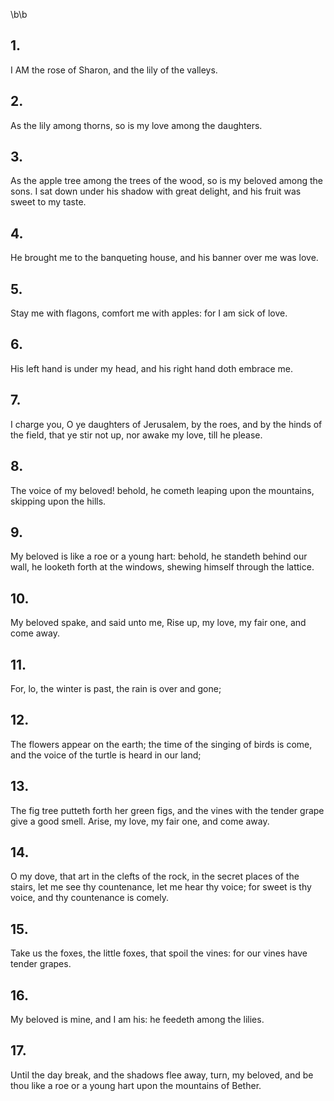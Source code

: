 \b\b
## 1.
I AM the rose of Sharon, and the lily of the valleys.
## 2.
As the lily among thorns, so is my love among the daughters.
## 3.
As the apple tree among the trees of the wood, so is my beloved among the sons. I sat down under his shadow with great delight, and his fruit was sweet to my taste.
## 4.
He brought me to the banqueting house, and his banner over me was love.
## 5.
Stay me with flagons, comfort me with apples: for I am sick of love.
## 6.
His left hand is under my head, and his right hand doth embrace me.
## 7.
I charge you, O ye daughters of Jerusalem, by the roes, and by the hinds of the field, that ye stir not up, nor awake my love, till he please.
## 8.
The voice of my beloved! behold, he cometh leaping upon the mountains, skipping upon the hills.
## 9.
My beloved is like a roe or a young hart: behold, he standeth behind our wall, he looketh forth at the windows, shewing himself through the lattice.
## 10.
My beloved spake, and said unto me, Rise up, my love, my fair one, and come away.
## 11.
For, lo, the winter is past, the rain is over and gone;
## 12.
The flowers appear on the earth; the time of the singing of birds is come, and the voice of the turtle is heard in our land;
## 13.
The fig tree putteth forth her green figs, and the vines with the tender grape give a good smell. Arise, my love, my fair one, and come away.
## 14.
O my dove, that art in the clefts of the rock, in the secret places of the stairs, let me see thy countenance, let me hear thy voice; for sweet is thy voice, and thy countenance is comely.
## 15.
Take us the foxes, the little foxes, that spoil the vines: for our vines have tender grapes.
## 16.
My beloved is mine, and I am his: he feedeth among the lilies.
## 17.
Until the day break, and the shadows flee away, turn, my beloved, and be thou like a roe or a young hart upon the mountains of Bether.
